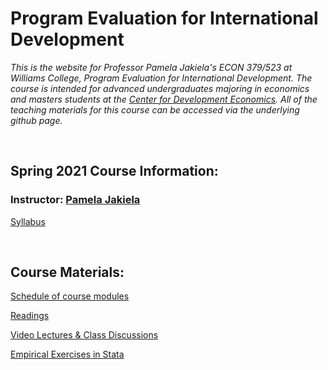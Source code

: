 # Program Evaluation for International Development  

_This is the website for Professor Pamela Jakiela's ECON 379/523 at Williams College, Program Evaluation for International Development.  The course is intended for advanced undergraduates majoring in economics and masters students at the [Center for Development Economics](https://cde.williams.edu/).  All of the teaching materials for this course can be accessed via the underlying github page._

<br>

## Spring 2021 Course Information:  

### Instructor:  [Pamela Jakiela](https://pjakiela.github.io)  

[Syllabus](https://pjakiela.github.io/ECON379/ECON379syllabus.pdf)  

<br>

## Course Materials:

[Schedule of course modules](https://pjakiela.github.io/ECON379/schedule.html)  

[Readings](https://pjakiela.github.io/ECON379/readings.html)  

[Video Lectures & Class Discussions](https://pjakiela.github.io/ECON379/lectures.html)  

[Empirical Exercises in Stata](https://pjakiela.github.io/ECON379/exercises.html)
